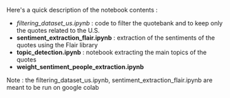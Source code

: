 Here's a quick description of the notebook contents :
- *filtering_dataset_us.ipynb*  : code to filter the quotebank and to keep only the quotes related to the U.S.
- **sentiment_extraction_flair.ipynb** : extraction of the sentiments of the quotes using the Flair library
- **topic_detection.ipynb** : notebook extracting the main topics of the quotes
-  **weight_sentiment_people_extraction.ipynb**

Note : the filtering_dataset_us.ipynb, sentiment_extraction_flair.ipynb are meant to be run on google colab
